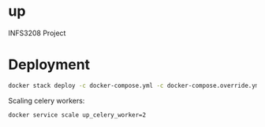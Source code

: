 # up
INFS3208 Project

# Deployment

```bash
docker stack deploy -c docker-compose.yml -c docker-compose.override.yml up
```

Scaling celery workers:

```bash
docker service scale up_celery_worker=2
```